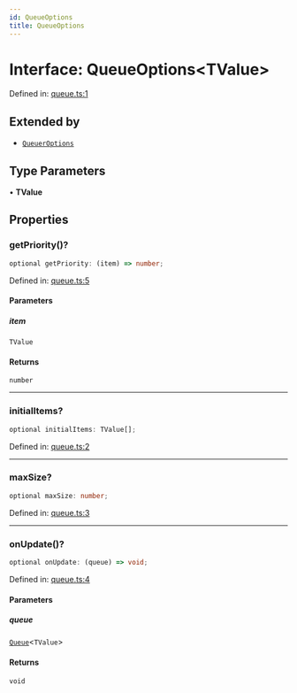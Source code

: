 ```yaml
---
id: QueueOptions
title: QueueOptions
---
```


<!-- DO NOT EDIT: this page is autogenerated from the type comments -->

# Interface: QueueOptions\<TValue\>

Defined in: [queue.ts:1](https://github.com/TanStack/bouncer/blob/main/packages/pacer/src/queue.ts#L1)

## Extended by

- [`QueuerOptions`](queueroptions.md)

## Type Parameters

• **TValue**

## Properties

### getPriority()?

```ts
optional getPriority: (item) => number;
```

Defined in: [queue.ts:5](https://github.com/TanStack/bouncer/blob/main/packages/pacer/src/queue.ts#L5)

#### Parameters

##### item

`TValue`

#### Returns

`number`

***

### initialItems?

```ts
optional initialItems: TValue[];
```

Defined in: [queue.ts:2](https://github.com/TanStack/bouncer/blob/main/packages/pacer/src/queue.ts#L2)

***

### maxSize?

```ts
optional maxSize: number;
```

Defined in: [queue.ts:3](https://github.com/TanStack/bouncer/blob/main/packages/pacer/src/queue.ts#L3)

***

### onUpdate()?

```ts
optional onUpdate: (queue) => void;
```

Defined in: [queue.ts:4](https://github.com/TanStack/bouncer/blob/main/packages/pacer/src/queue.ts#L4)

#### Parameters

##### queue

[`Queue`](../classes/queue.md)\<`TValue`\>

#### Returns

`void`
